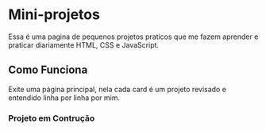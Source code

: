 # Mini-projetos
Essa é uma pagina de pequenos projetos praticos que me fazem aprender e praticar diariamente HTML, CSS e JavaScript.

## Como Funciona
Exite uma página principal, nela cada card é um projeto revisado e entendido linha por linha por mim.

### Projeto em Contrução

